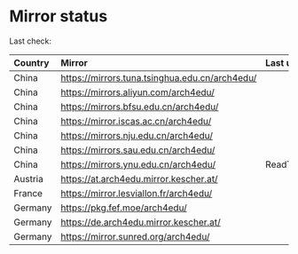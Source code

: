 <script src="./time.js"></script>
# Mirror status
Last check: <script type="text/javascript">localize(1693277470.7293146);</script>

|Country|Mirror|Last update|
|:------|:-----|:----------|
|China|https://mirrors.tuna.tsinghua.edu.cn/arch4edu/|<script type="text/javascript">localize(1693247585);</script>|
|China|https://mirrors.aliyun.com/arch4edu/|<script type="text/javascript">localize(1693247354);</script>|
|China|https://mirrors.bfsu.edu.cn/arch4edu/|<script type="text/javascript">localize(1693247585);</script>|
|China|https://mirror.iscas.ac.cn/arch4edu/|<script type="text/javascript">localize(1693247585);</script>|
|China|https://mirrors.nju.edu.cn/arch4edu/|<script type="text/javascript">localize(1693160815);</script>|
|China|https://mirrors.sau.edu.cn/arch4edu/|<script type="text/javascript">localize(1693247585);</script>|
|China|https://mirrors.ynu.edu.cn/arch4edu/|ReadTimeout|
|Austria|https://at.arch4edu.mirror.kescher.at/|<script type="text/javascript">localize(1693247585);</script>|
|France|https://mirror.lesviallon.fr/arch4edu/|<script type="text/javascript">localize(1693247585);</script>|
|Germany|https://pkg.fef.moe/arch4edu/|<script type="text/javascript">localize(1693247585);</script>|
|Germany|https://de.arch4edu.mirror.kescher.at/|<script type="text/javascript">localize(1693247585);</script>|
|Germany|https://mirror.sunred.org/arch4edu/|<script type="text/javascript">localize(1693247585);</script>|

<script src="./tablefilter/tablefilter.js"></script>
<script src="./table.js"></script>